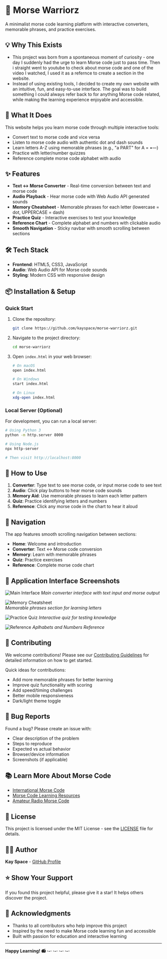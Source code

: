 # 🎯 Morse Warriorz

A minimalist morse code learning platform with interactive converters, memorable phrases, and practice exercises.

## 💡 Why This Exists

- This project was born from a spontaneous moment of curiosity - one day I suddenly had the urge to learn Morse code just to pass time. Then i straight went to youtube to check about morse code and one of the video I watched, I used it as a refernce to create a section in the website. 
- Instead of using existing tools, I decided to create my own website with an intuitive, fun, and easy-to-use interface. The goal was to build something I could always refer back to for anything Morse code related, while making the learning experience enjoyable and accessible.

## 🚀 What It Does

This website helps you learn morse code through multiple interactive tools:
- Convert text to morse code and vice versa
- Listen to morse code audio with authentic dot and dash sounds
- Learn letters A-Z using memorable phrases (e.g., "a PART" for A = •—)
- Practice with letter/number quizzes
- Reference complete morse code alphabet with audio

## ✨ Features

- **Text ↔ Morse Converter** - Real-time conversion between text and morse code
- **Audio Playback** - Hear morse code with Web Audio API generated sounds
- **Memory Cheatsheet** - Memorable phrases for each letter (lowercase = dot, UPPERCASE = dash)
- **Practice Quiz** - Interactive exercises to test your knowledge
- **Reference Chart** - Complete alphabet and numbers with clickable audio
- **Smooth Navigation** - Sticky navbar with smooth scrolling between sections

## 🛠️ Tech Stack

- **Frontend**: HTML5, CSS3, JavaScript
- **Audio**: Web Audio API for Morse code sounds
- **Styling**: Modern CSS with responsive design

## 📦 Installation & Setup

### Quick Start
1. Clone the repository:
   ```bash
   git clone https://github.com/kayspace/morse-warriorz.git
   ```

2. Navigate to the project directory:
   ```bash
   cd morse-warriorz
   ```

3. Open `index.html` in your web browser:
   ```bash
   # On macOS
   open index.html
   
   # On Windows
   start index.html
   
   # On Linux
   xdg-open index.html
   ```

### Local Server (Optional)
For development, you can run a local server:

```bash
# Using Python 3
python -m http.server 8000

# Using Node.js
npx http-server

# Then visit http://localhost:8000
```

## 🚀 How to Use

1. **Converter**: Type text to see morse code, or input morse code to see text
2. **Audio**: Click play buttons to hear morse code sounds
3. **Memory Aid**: Use memorable phrases to learn each letter pattern
4. **Quiz**: Practice identifying letters and numbers
5. **Reference**: Click any morse code in the chart to hear it aloud

## 🎯 Navigation

The app features smooth scrolling navigation between sections:
- **Home**: Welcome and introduction
- **Converter**: Text ↔ Morse code conversion
- **Memory**: Learn with memorable phrases
- **Quiz**: Practice exercises
- **Reference**: Complete morse code chart

## 📸 Application Interface Screenshots

<!-- Add screenshots here - see instructions below -->
![Main Interface](assets/main-interface.png)
*Main converter interface with text input and morse output*

![Memory Cheatsheet](assets/memory-section.png)  
*Memorable phrases section for learning letters*

![Practice Quiz](assets/quiz-section.png)
*Interactive quiz for testing knowledge*

![Reference](assets/reference-section.png)
*Aplhabets and Numbers Reference*

## 🤝 Contributing

We welcome contributions! Please see our [Contributing Guidelines](CONTRIBUTING.md) for detailed information on how to get started.

Quick ideas for contributions:
- Add more memorable phrases for better learning
- Improve quiz functionality with scoring
- Add speed/timing challenges
- Better mobile responsiveness
- Dark/light theme toggle

## 🐛 Bug Reports

Found a bug? Please create an issue with:
- Clear description of the problem
- Steps to reproduce
- Expected vs actual behavior
- Browser/device information
- Screenshots (if applicable)

## 📚 Learn More About Morse Code

- [International Morse Code](https://en.wikipedia.org/wiki/Morse_code)
- [Morse Code Learning Resources](https://morsecode.world/international/morse2.html)
- [Amateur Radio Morse Code](https://www.arrl.org/learning-morse-code)

## 📄 License

This project is licensed under the MIT License - see the [LICENSE](LICENSE) file for details.

## 👨‍💻 Author

**Kay Space** - [GitHub Profile](https://github.com/kayspace)

## ⭐ Show Your Support

If you found this project helpful, please give it a star! It helps others discover the project.

## 🙏 Acknowledgments

- Thanks to all contributors who help improve this project
- Inspired by the need to make Morse code learning fun and accessible
- Built with passion for education and interactive learning

---

**Happy Learning! 📻 ·-· ·-· ·-· ·-·**
